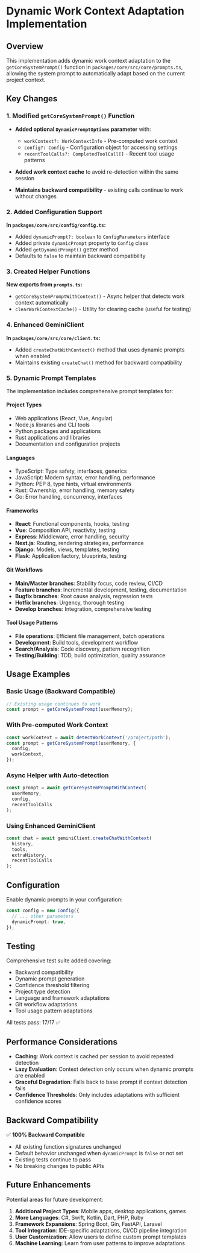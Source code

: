 # Dynamic Work Context Adaptation Implementation

## Overview

This implementation adds dynamic work context adaptation to the `getCoreSystemPrompt()` function in `packages/core/src/core/prompts.ts`, allowing the system prompt to automatically adapt based on the current project context.

## Key Changes

### 1. Modified `getCoreSystemPrompt()` Function

- **Added optional `DynamicPromptOptions` parameter** with:
  - `workContext?: WorkContextInfo` - Pre-computed work context
  - `config?: Config` - Configuration object for accessing settings
  - `recentToolCalls?: CompletedToolCall[]` - Recent tool usage patterns

- **Added work context cache** to avoid re-detection within the same session
- **Maintains backward compatibility** - existing calls continue to work without changes

### 2. Added Configuration Support

**In `packages/core/src/config/config.ts`:**
- Added `dynamicPrompt?: boolean` to `ConfigParameters` interface
- Added private `dynamicPrompt` property to `Config` class
- Added `getDynamicPrompt()` getter method
- Defaults to `false` to maintain backward compatibility

### 3. Created Helper Functions

**New exports from `prompts.ts`:**
- `getCoreSystemPromptWithContext()` - Async helper that detects work context automatically
- `clearWorkContextCache()` - Utility for clearing cache (useful for testing)

### 4. Enhanced GeminiClient

**In `packages/core/src/core/client.ts`:**
- Added `createChatWithContext()` method that uses dynamic prompts when enabled
- Maintains existing `createChat()` method for backward compatibility

### 5. Dynamic Prompt Templates

The implementation includes comprehensive prompt templates for:

#### Project Types
- Web applications (React, Vue, Angular)
- Node.js libraries and CLI tools
- Python packages and applications
- Rust applications and libraries
- Documentation and configuration projects

#### Languages
- TypeScript: Type safety, interfaces, generics
- JavaScript: Modern syntax, error handling, performance
- Python: PEP 8, type hints, virtual environments
- Rust: Ownership, error handling, memory safety
- Go: Error handling, concurrency, interfaces

#### Frameworks
- **React**: Functional components, hooks, testing
- **Vue**: Composition API, reactivity, testing
- **Express**: Middleware, error handling, security
- **Next.js**: Routing, rendering strategies, performance
- **Django**: Models, views, templates, testing
- **Flask**: Application factory, blueprints, testing

#### Git Workflows
- **Main/Master branches**: Stability focus, code review, CI/CD
- **Feature branches**: Incremental development, testing, documentation
- **Bugfix branches**: Root cause analysis, regression tests
- **Hotfix branches**: Urgency, thorough testing
- **Develop branches**: Integration, comprehensive testing

#### Tool Usage Patterns
- **File operations**: Efficient file management, batch operations
- **Development**: Build tools, development workflow
- **Search/Analysis**: Code discovery, pattern recognition
- **Testing/Building**: TDD, build optimization, quality assurance

## Usage Examples

### Basic Usage (Backward Compatible)
```typescript
// Existing usage continues to work
const prompt = getCoreSystemPrompt(userMemory);
```

### With Pre-computed Work Context
```typescript
const workContext = await detectWorkContext('/project/path');
const prompt = getCoreSystemPrompt(userMemory, {
  config,
  workContext,
});
```

### Async Helper with Auto-detection
```typescript
const prompt = await getCoreSystemPromptWithContext(
  userMemory,
  config,
  recentToolCalls
);
```

### Using Enhanced GeminiClient
```typescript
const chat = await geminiClient.createChatWithContext(
  history,
  tools,
  extraHistory,
  recentToolCalls
);
```

## Configuration

Enable dynamic prompts in your configuration:

```typescript
const config = new Config({
  // ... other parameters
  dynamicPrompt: true,
});
```

## Testing

Comprehensive test suite added covering:
- Backward compatibility
- Dynamic prompt generation
- Confidence threshold filtering
- Project type detection
- Language and framework adaptations
- Git workflow adaptations
- Tool usage pattern adaptations

All tests pass: 17/17 ✅

## Performance Considerations

- **Caching**: Work context is cached per session to avoid repeated detection
- **Lazy Evaluation**: Context detection only occurs when dynamic prompts are enabled
- **Graceful Degradation**: Falls back to base prompt if context detection fails
- **Confidence Thresholds**: Only includes adaptations with sufficient confidence scores

## Backward Compatibility

✅ **100% Backward Compatible**
- All existing function signatures unchanged
- Default behavior unchanged when `dynamicPrompt` is `false` or not set
- Existing tests continue to pass
- No breaking changes to public APIs

## Future Enhancements

Potential areas for future development:
1. **Additional Project Types**: Mobile apps, desktop applications, games
2. **More Languages**: C#, Swift, Kotlin, Dart, PHP, Ruby
3. **Framework Expansions**: Spring Boot, Gin, FastAPI, Laravel
4. **Tool Integration**: IDE-specific adaptations, CI/CD pipeline integration
5. **User Customization**: Allow users to define custom prompt templates
6. **Machine Learning**: Learn from user patterns to improve adaptations